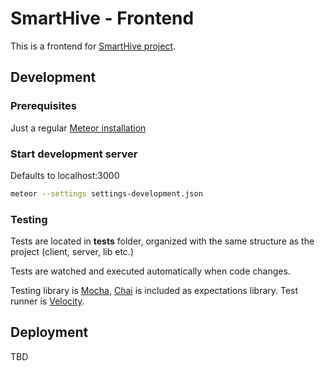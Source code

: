 # SmartHive - Frontend

This is a frontend for [SmartHive project](https://github.com/BeeKeepers).

## Development

### Prerequisites

Just a regular [Meteor installation](https://www.meteor.com/install)

### Start development server

Defaults to localhost:3000
```bash
meteor --settings settings-development.json
```

### Testing

Tests are located in **tests** folder, organized with the same structure as the project
(client, server, lib etc.)

Tests are watched and executed automatically when code changes.

Testing library is [Mocha](https://mochajs.org/), [Chai](http://chaijs.com/) is included as expectations library.
Test runner is [Velocity](https://github.com/meteor-velocity/velocity).


## Deployment

TBD
